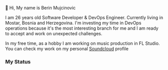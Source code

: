 👋 Hi, My name is Berin Mujcinovic

I am 26 years old Software Developer & DevOps Engineer. Currently living in Mostar, Bosnia and Herzegovina.
I'm investing my time in DevOps operations because it's the most interesting branch for me and I am ready to accept and work on unexpected challenges.

In my free time, as a hobby I am working on music production in FL Studio. You can check my work on my personal [Soundcloud](https://soundcloud.com/berin-muj-inovi) profile

### My Status


<!---
BerMu147/BerMu147 is a ✨ special ✨ repository because its `README.md` (this file) appears on your GitHub profile.
You can click the Preview link to take a look at your changes.
--->
